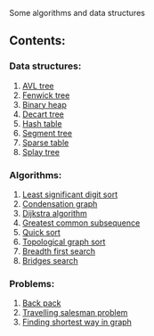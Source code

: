 Some algorithms and data structures

## Contents:

### Data structures:
1) [AVL tree](/AVL_tree)
2) [Fenwick tree](/Fenwick_tree)
3) [Binary heap](/bin_heap)
4) [Decart tree](/decart_tree)
5) [Hash table](/hash_table)
6) [Segment tree](/segment_tree)
7) [Sparse table](/sparse_table)
8) [Splay tree](/splay_tree)


### Algorithms:
1) [Least significant digit sort](/LSD_sort)
2) [Condensation graph](/condensation_graph)
3) [Dijkstra algorithm](/dijkstra_mlogn)
4) [Greatest common subsequence](/greatest_common_subsequence)
5) [Quick sort](/quick_sort)
6) [Topological graph sort](/topological_sort)
7) [Breadth first search](/BFS)
8) [Bridges search](/bridges)


### Problems:
1) [Back pack](/backpack)
2) [Travelling salesman problem](/travelling_salesman_problem)
3) [Finding shortest way in graph](/BFS)
